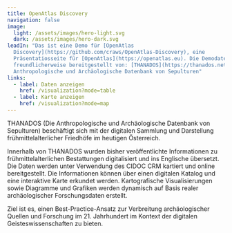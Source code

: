 ```yaml
---
title: OpenAtlas Discovery
navigation: false
image:
  light: /assets/images/hero-light.svg
  dark: /assets/images/hero-dark.svg
leadIn: "Das ist eine Demo für [OpenAtlas
  Discovery](https://github.com/craws/OpenAtlas-Discovery), eine
  Präsentatiosseite für [OpenAtlas](https://openatlas.eu). Die Demodaten wurden
  freundlicherweise bereitgestellt von: [THANADOS](https://thanados.net/) - Die
  Anthropologische und Archäologische Datenbank von Sepulturen"
links:
  - label: Daten anzeigen
    href: /visualization?mode=table
  - label: Karte anzeigen
    href: /visualization?mode=map
---
```


THANADOS (Die Anthropologische und Archäologische Datenbank von Sepulturen) beschäftigt sich mit der
digitalen Sammlung und Darstellung frühmittelalterlicher Friedhöfe im heutigen Österreich.

Innerhalb von THANADOS wurden bisher veröffentlichte Informationen zu frühmittelalterlichen
Bestattungen digitalisiert und ins Englische übersetzt. Die Daten werden unter Verwendung des CIDOC
CRM kartiert und online bereitgestellt. Die Informationen können über einen digitalen Katalog und
eine interaktive Karte erkundet werden. Kartografische Visualisierungen sowie Diagramme und Grafiken
werden dynamisch auf Basis realer archäologischer Forschungsdaten erstellt.

Ziel ist es, einen Best-Practice-Ansatz zur Verbreitung archäologischer Quellen und Forschung im 21.
Jahrhundert im Kontext der digitalen Geisteswissenschaften zu bieten.
